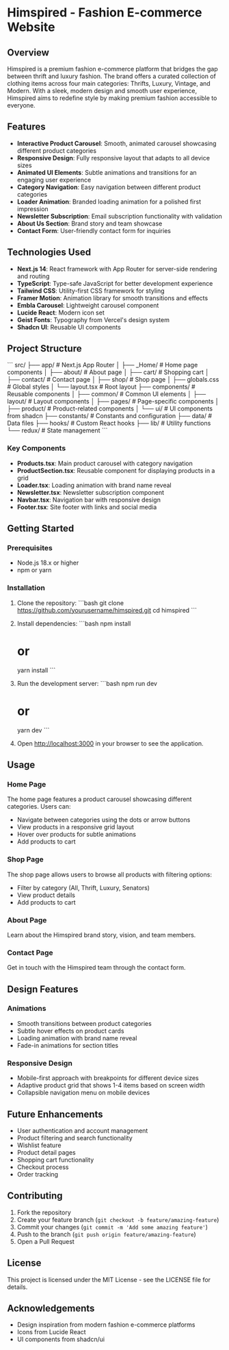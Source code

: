 # Himspired - Fashion E-commerce Website

## Overview

Himspired is a premium fashion e-commerce platform that bridges the gap between thrift and luxury fashion. The brand offers a curated collection of clothing items across four main categories: Thrifts, Luxury, Vintage, and Modern. With a sleek, modern design and smooth user experience, Himspired aims to redefine style by making premium fashion accessible to everyone.

## Features

- **Interactive Product Carousel**: Smooth, animated carousel showcasing different product categories
- **Responsive Design**: Fully responsive layout that adapts to all device sizes
- **Animated UI Elements**: Subtle animations and transitions for an engaging user experience
- **Category Navigation**: Easy navigation between different product categories
- **Loader Animation**: Branded loading animation for a polished first impression
- **Newsletter Subscription**: Email subscription functionality with validation
- **About Us Section**: Brand story and team showcase
- **Contact Form**: User-friendly contact form for inquiries

## Technologies Used

- **Next.js 14**: React framework with App Router for server-side rendering and routing
- **TypeScript**: Type-safe JavaScript for better development experience
- **Tailwind CSS**: Utility-first CSS framework for styling
- **Framer Motion**: Animation library for smooth transitions and effects
- **Embla Carousel**: Lightweight carousel component
- **Lucide React**: Modern icon set
- **Geist Fonts**: Typography from Vercel's design system
- **Shadcn UI**: Reusable UI components

## Project Structure

\`\`\`
src/
├── app/                  # Next.js App Router
│   ├── _Home/            # Home page components
│   ├── about/            # About page
│   ├── cart/             # Shopping cart
│   ├── contact/          # Contact page
│   ├── shop/             # Shop page
│   ├── globals.css       # Global styles
│   └── layout.tsx        # Root layout
├── components/           # Reusable components
│   ├── common/           # Common UI elements
│   ├── layout/           # Layout components
│   ├── pages/            # Page-specific components
│   ├── product/          # Product-related components
│   └── ui/               # UI components from shadcn
├── constants/            # Constants and configuration
├── data/                 # Data files
├── hooks/                # Custom React hooks
├── lib/                  # Utility functions
└── redux/                # State management
\`\`\`

### Key Components

- **Products.tsx**: Main product carousel with category navigation
- **ProductSection.tsx**: Reusable component for displaying products in a grid
- **Loader.tsx**: Loading animation with brand name reveal
- **Newsletter.tsx**: Newsletter subscription component
- **Navbar.tsx**: Navigation bar with responsive design
- **Footer.tsx**: Site footer with links and social media

## Getting Started

### Prerequisites

- Node.js 18.x or higher
- npm or yarn

### Installation

1. Clone the repository:
   \`\`\`bash
   git clone https://github.com/yourusername/himspired.git
   cd himspired
   \`\`\`

2. Install dependencies:
   \`\`\`bash
   npm install
   # or
   yarn install
   \`\`\`

3. Run the development server:
   \`\`\`bash
   npm run dev
   # or
   yarn dev
   \`\`\`

4. Open [http://localhost:3000](http://localhost:3000) in your browser to see the application.

## Usage

### Home Page

The home page features a product carousel showcasing different categories. Users can:
- Navigate between categories using the dots or arrow buttons
- View products in a responsive grid layout
- Hover over products for subtle animations
- Add products to cart

### Shop Page

The shop page allows users to browse all products with filtering options:
- Filter by category (All, Thrift, Luxury, Senators)
- View product details
- Add products to cart

### About Page

Learn about the Himspired brand story, vision, and team members.

### Contact Page

Get in touch with the Himspired team through the contact form.

## Design Features

### Animations

- Smooth transitions between product categories
- Subtle hover effects on product cards
- Loading animation with brand name reveal
- Fade-in animations for section titles

### Responsive Design

- Mobile-first approach with breakpoints for different device sizes
- Adaptive product grid that shows 1-4 items based on screen width
- Collapsible navigation menu on mobile devices

## Future Enhancements

- User authentication and account management
- Product filtering and search functionality
- Wishlist feature
- Product detail pages
- Shopping cart functionality
- Checkout process
- Order tracking

## Contributing

1. Fork the repository
2. Create your feature branch (`git checkout -b feature/amazing-feature`)
3. Commit your changes (`git commit -m 'Add some amazing feature'`)
4. Push to the branch (`git push origin feature/amazing-feature`)
5. Open a Pull Request

## License

This project is licensed under the MIT License - see the LICENSE file for details.

## Acknowledgements

- Design inspiration from modern fashion e-commerce platforms
- Icons from Lucide React
- UI components from shadcn/ui
